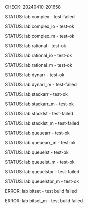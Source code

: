 CHECK: 20240410-201658

STATUS: lab complex - test-failed

STATUS: lab complex_io - test-ok

STATUS: lab complex_m - test-ok

STATUS: lab rational - test-ok

STATUS: lab rational_io - test-ok

STATUS: lab rational_m - test-ok

STATUS: lab dynarr - test-ok

STATUS: lab dynarr_m - test-failed

STATUS: lab stackarr - test-ok

STATUS: lab stackarr_m - test-ok

STATUS: lab stacklst - test-failed

STATUS: lab stacklst_m - test-failed

STATUS: lab queuearr - test-ok

STATUS: lab queuearr_m - test-ok

STATUS: lab queuelst - test-ok

STATUS: lab queuelst_m - test-ok

STATUS: lab queuelstpr - test-failed

STATUS: lab queuelstpr_m - test-ok

ERROR: lab bitset - test build failed

ERROR: lab bitset_m - test build failed

